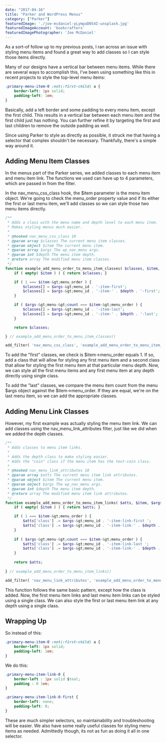 ```yaml
---
date: "2017-04-16"
title: "Parker and WordPress Menus"
category: ["Parker"]
featuredImage: './joe-mcdaniel-yLympaD0S4I-unsplash.jpg'
featuredImageAccount: 'bookcrafters'
featuredImagePhotographer: 'Joe McDaniel'
---
```


As a sort-of follow up to my previous posts, I ran across an issue with styling menu items and found a great way to add classes so I can style those items directly.

Many of our designs have a vertical bar between menu items. While there are several ways to accomplish this, I've been using something like this in recent projects to style the top-level menu items:

```css
.primary-menu-item-0 :not(:first-child) a {
    border-left: 1px solid; 
    padding-left: 1em;
}
```

Basically, add a left border and some padding to every menu item, except the first child. This results in a vertical bar between each menu item and the first child just has nothing. You can further refine it by targeting the first and last children to remove the outside padding as well.

Since using Parker to style as directly as possible, it struck me that having a selector that complex shouldn't be necessary. Thankfully, there's a simple way around it.

## Adding Menu Item Classes

In the menus part of the Parker series, we added classes to each menu item and menu item link. The functions we used can have up to 4 parameters, which are passed in from the filter.

In the nav_menu_css_class hook, the $item parameter is the menu item object. We're going to check the menu_order property value and if its either the first or last menu item, we'll add classes so we can style those two menu items directly.

```php
/**
 * Adds a class with the menu name and depth level to each menu item.
 * Makes styling menus much easier.
 *
 * @hooked nav_menu_css_class 10  
 * @param array $classes The current menu item classes.
 * @param object $item The current menu item.
 * @param array $args The wp_nav_menu args.
 * @param int $depth The menu item depth.
 * @return array The modified menu item classes.
 */
function example_add_menu_order_to_menu_item_classes( $classes, $item, $args, $depth ) {
    if ( empty( $item ) ) { return $classes; }

    if ( 1 === $item-&gt;menu_order ) {
        $classes[] = $args-&gt;menu_id . '-item-first';  
        $classes[] = $args-&gt;menu_id . '-item-' . $depth . '-first';  
    }

    if ( $args-&gt;menu-&gt;count === $item-&gt;menu_order ) {
        $classes[] = $args-&gt;menu_id . '-item-last';
        $classes[] = $args-&gt;menu_id . '-item-' . $depth . '-last';
    }

    return $classes;

} // example_add_menu_order_to_menu_item_classes()

add_filter( 'nav_menu_css_class', 'example_add_menu_order_to_menu_item_classes' ), 10, 4 );
```

To add the "first" classes, we check is $item-&gt;menu_order equals 1. If so, add a class that will allow for styling any first menu item and a second class that allow for styling the first menu item at that particular menu depth. Now, we can style all the first menu items and any first menu item at any depth directly using single class.

To add the "last" classes, we compare the menu item count from the menu $args object against the $item-&gt;menu_order. If they are equal, we're on the last menu item, so we can add the appropriate classes.

## Adding Menu Link Classes

However, my first example was actually styling the menu item link. We can add classes using the nav_menu_link_attributes filter, just like we did when we added the depth classes.

```php
/**
 * Adds classes to menu item links.
 *
 * Adds the depth class to make styling easier.
 * Adds the "coin" class if the menu item has the text-coin class.
 *
 * @hooked nav_menu_link_attributes 10
 * @param array $atts The current menu item link attributes.
 * @param object $item The current menu item.
 * @param object $args The wp_nav_menu args.
 * @param int $depth The menu item depth.
 * @return array The modified menu item link attributes.
 */
function example_add_menu_order_to_menu_item_links( $atts, $item, $args, $depth ) {
    if ( empty( $item ) ) { return $atts; }

    if ( 1 === $item-&gt;menu_order ) { 
        $atts['class'] .= $args-&gt;menu_id . '-item-link-first ';
        $atts['class'] .= $args-&gt;menu_id . '-item-link-' . $depth . '-first ';
    }
	
    if ( $args-&gt;menu-&gt;count === $item-&gt;menu_order ) {
        $atts['class'] .= $args-&gt;menu_id . '-item-link-last ';
        $atts['class'] .= $args-&gt;menu_id . '-item-link-' . $depth . '-last ';	
    } 
	
    return $atts;
	
} // example_add_menu_order_to_menu_item_links()

add_filter( 'nav_menu_link_attributes', 'example_add_menu_order_to_menu_item_links' ), 10, 4 );
```

This function follows the same basic pattern, except how the class is added. Now, the first menu item links and last menu item links can be styled using a single class. We can also style the first or last menu item link at any depth using a single class.

## Wrapping Up

So instead of this:

```css
.primary-menu-item-0 :not(:first-child) a { 
    border-left: 1px solid; 
    padding-left: 1em;
}
```

We do this:

```css
.primary-menu-item-link-0 {
    border-left : 1px solid $teal;
    padding : 0 1em; 
} 

.primary-menu-item-link-0-first { 
    border-left: none; 
    padding-left: 0; 
}
```

These are much simpler selectors, so maintainability and troubleshooting will be easier. We also have some really useful classes for styling menu items as needed. Admittedly though, its not as fun as doing it all in one selector.
